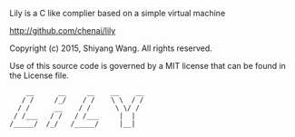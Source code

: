 
Lily is a C like complier based on a simple virtual machine

http://github.com/chenai/lily

Copyright (c) 2015, Shiyang Wang.  All rights reserved.

Use of this source code is governed by a MIT license 
that can be found in the License file.
```
    __      __     __    __    __
   / /     /_/    / /    \ \  / /
  / /      __    / /      \ \/ /
 / /___   / /   / /___     |  | 
/_____/  /_/   /_____/     |__| 
```
